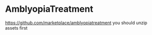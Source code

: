 # AmblyopiaTreatment
https://github.com/marketplace/amblyopiatreatment
you should unzip assets first

